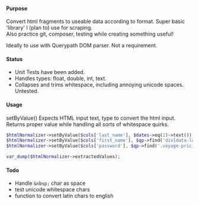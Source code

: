 #### Purpose
 Convert html fragments to useable data according to format. Super basic 'library' I (plan to) use for scraping.   
Also practice git, composer, testing while creating something useful!
 
Ideally to use with Querypath DOM parser. Not a requirement. 
 
#### Status
- Unit Tests have been added.  
- Handles types: float, double, int, text.
- Collapses and trims whitespace, including annoying unicode spaces. Untested.

   
#### Usage
 
setByValue() Expects HTML input  text, type to convert the html input.  
Returns proper value while handling all sorts of whitespace quirks.

```php
$htmlNormalizer->setByValue($cols['last_name'], $dates->eq(2)->text());
$htmlNormalizer->setByValue($cols['first_name'], $qp->find('div[data-label="Mar 2022"]')->text());
$htmlNormalizer->setByValue($cols['password'], $qp->find('.voyage-pricing-gallery__overlay')->attr('href'));

var_dump($htmlNormalizer->extractedValues);
```

#### Todo
- Handle `&nbsp;` char as space
- test unicode whitespace chars
- function to convert latin chars to english